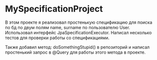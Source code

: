 # MySpecificationProject
В этом проекте я реализовал простенькую спецификацию для поиска по бд по двум полям name, surname по пользователю User.
Использовал интерфейс JpaSpecificationExecutor<User>.
Написал несколько тестов для проверки работы со спецификациями.
  
Также добавил метод: doSomethingStupid() в репозиторий и написал простенький запрос в @Query для работы этого метода в проекте.

